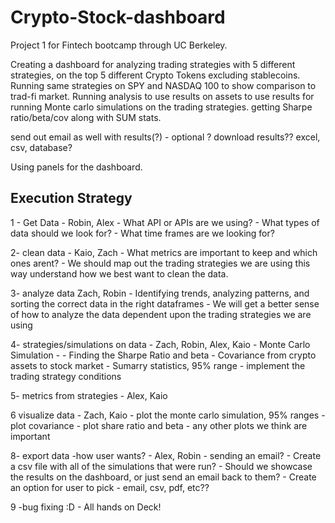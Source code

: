 # Crypto-Stock-dashboard
Project 1 for Fintech bootcamp through UC Berkeley. 

Creating a dashboard for analyzing trading strategies with 5 different strategies, on the top 5 different Crypto Tokens excluding stablecoins. 
Running same strategies on SPY and NASDAQ 100 to show comparison to trad-fi market. 
Running analysis to use results on assets to use results for running Monte carlo simulations on the trading strategies.
getting Sharpe ratio/beta/cov along with SUM stats. 

send out email as well with results(?) - optional ? 
download results?? excel, csv, database? 

Using panels for the dashboard. 

## Execution Strategy

  1 - Get Data - Robin, Alex
     - What API or APIs are we using?
     - What types of data should we look for?
     - What time frames are we looking for?
  
  2- clean data - Kaio, Zach
     - What metrics are important to keep and which ones arent?
     - We should map out the trading strategies we are using this way understand how we best want to clean the data.
   
   3- analyze data Zach, Robin
    - Identifying trends, analyzing patterns, and sorting the correct data in the right dataframes
    - We will get a better sense of how to analyze the data dependent upon the trading strategies we are using
   
   4- strategies/simulations on data - Zach, Robin, Alex, Kaio
    - Monte Carlo Simulation - 
    - Finding the Sharpe Ratio and beta
    - Covariance from crypto assets to stock market
    - Sumarry statistics, 95% range
    - implement the trading strategy conditions 
    
   5- metrics from strategies - Alex, Kaio 
    
   6 visualize data - Zach, Kaio
    - plot the monte carlo simulation, 95% ranges
    - plot covariance
    - plot share ratio and beta
    - any other plots we think are important
    
    
   8- export data -how user wants? - Alex, Robin
    - sending an email?
    - Create a csv file with all of the simulations that were run?
    - Should we showcase the results on the dashboard, or just send an email back to them?
    - Create an option for user to pick - email, csv, pdf, etc??
    
   9 -bug fixing :D - All hands on Deck!

